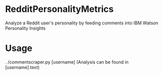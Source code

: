 # RedditPersonalityMetrics

Analyze a Reddit user's personality by feeding comments into IBM Watson Personality Insights


# Usage

. /commentscraper.py [username] 
(Analysis can be found in [username].text) 
